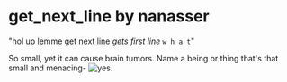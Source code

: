 # get_next_line by nanasser
"hol up lemme get next line *gets first line* `w h a t`"

So small, yet it can cause brain tumors. Name a being or thing that's that small and menacing-
![yes.](https://i.redd.it/accfpkgq3ik51.jpg)
